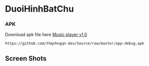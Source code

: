 # DuoiHinhBatChu

### APK
Download apk file here [Music player v1.0](https://github.com/thqnhngqn-dev/Source/raw/master/app-debug.apk)
```
https://github.com/thqnhngqn-dev/Source/raw/master/app-debug.apk
```
## Screen Shots
